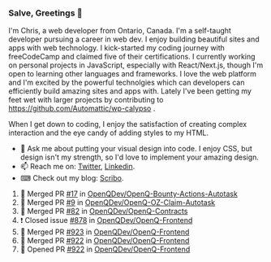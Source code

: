### Salve, Greetings 👋

I'm Chris, a web developer from Ontario, Canada. I'm a self-taught developer pursuing a career in web dev. I enjoy building beautiful sites and apps with web technology.
I kick-started my coding journey with freeCodeCamp and claimed five of their certifications.  I currently working on personal projects in JavaScript, especially with React/Next.js, though I'm open to learning other languages and frameworks. I love the web platform and I'm excited by the powerful technolgies which can developers can efficiently build amazing sites and apps with. Lately I've been getting my feet wet with larger projects by contributing to https://github.com/Automattic/wp-calypso .

When I get down to coding, I enjoy the satisfaction of creating complex interaction and the eye candy of adding styles to my HTML. 

- 💬 Ask me about putting your visual design into code. I enjoy CSS, but design isn't my strength, so I'd love to implement your amazing design.
- 📫 Reach me on: [Twitter](https://twitter.com/Christo28120856), [Linkedin](https://www.linkedin.com/in/christopher-stevers-07b9a5204/).
- ⌨ Check out my blog: [Scribo](https://christopherstevers.cf).
<!--
**Christopher-Stevers/Christopher-Stevers** is a ✨ _special_ ✨ repository because its `README.md` (this file) appears on your GitHub profile.

Here are some ideas to get you started:

- 🔭 I’m currently working on ...
- 🌱 I’m currently learning ...
- 👯 I’m looking to collaborate on ...
- 🤔 I’m looking for help with ...
- 😄 Pronouns: ...
- ⚡ Fun fact: ...
-->

<!--START_SECTION:activity-->
1. 🎉 Merged PR [#17](https://github.com/OpenQDev/OpenQ-Bounty-Actions-Autotask/pull/17) in [OpenQDev/OpenQ-Bounty-Actions-Autotask](https://github.com/OpenQDev/OpenQ-Bounty-Actions-Autotask)
2. 🎉 Merged PR [#9](https://github.com/OpenQDev/OpenQ-OZ-Claim-Autotask/pull/9) in [OpenQDev/OpenQ-OZ-Claim-Autotask](https://github.com/OpenQDev/OpenQ-OZ-Claim-Autotask)
3. 🎉 Merged PR [#82](https://github.com/OpenQDev/OpenQ-Contracts/pull/82) in [OpenQDev/OpenQ-Contracts](https://github.com/OpenQDev/OpenQ-Contracts)
4. ❗️ Closed issue [#878](https://github.com/OpenQDev/OpenQ-Frontend/issues/878) in [OpenQDev/OpenQ-Frontend](https://github.com/OpenQDev/OpenQ-Frontend)
5. 🎉 Merged PR [#923](https://github.com/OpenQDev/OpenQ-Frontend/pull/923) in [OpenQDev/OpenQ-Frontend](https://github.com/OpenQDev/OpenQ-Frontend)
6. 🎉 Merged PR [#922](https://github.com/OpenQDev/OpenQ-Frontend/pull/922) in [OpenQDev/OpenQ-Frontend](https://github.com/OpenQDev/OpenQ-Frontend)
7. 💪 Opened PR [#922](https://github.com/OpenQDev/OpenQ-Frontend/pull/922) in [OpenQDev/OpenQ-Frontend](https://github.com/OpenQDev/OpenQ-Frontend)
<!--END_SECTION:activity-->
